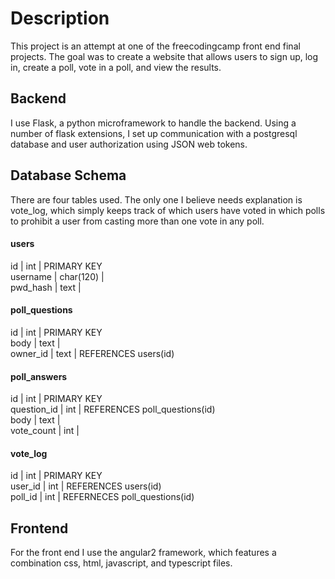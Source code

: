 # Description
This project is an attempt at one of the freecodingcamp front end final projects. The goal was to create a website that allows users to sign up, log in, create a poll, vote in a poll, and view the results.

## Backend
I use Flask, a python microframework to handle the backend. Using a number of flask extensions, I set up communication with a postgresql database and user authorization using JSON web tokens.

## Database Schema
There are four tables used. The only one I believe needs explanation is vote_log, which simply keeps track of which users have voted in which polls to prohibit a user from casting more than one vote in any poll.

#### users
id        | int       | PRIMARY KEY  
username  | char(120) |   
pwd_hash  | text      |  

#### poll_questions
id        | int   | PRIMARY KEY  
body      | text  |  
owner_id  | text  | REFERENCES users(id)  

#### poll_answers
id          | int   | PRIMARY KEY  
question_id | int   | REFERENCES poll_questions(id)  
body        | text  |  
vote_count  | int   |  

#### vote_log
id      | int | PRIMARY KEY  
user_id | int | REFERENCES users(id)  
poll_id | int | REFERNECES poll_questions(id)  



## Frontend
For the front end I use the angular2 framework, which features a combination css, html, javascript, and typescript files.
